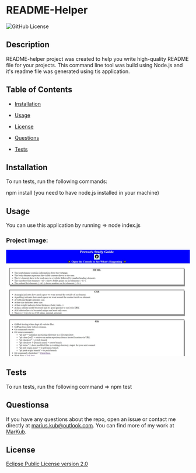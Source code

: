 # README-Helper

![GitHub License](https://img.shields.io/badge/license-Eclipse%20Public%202.0-green.svg)

## Description

README-helper project was created to help you write high-quality README file for your projects. This command line tool was build using Node.js and it's readme file was generated using tis application.

## Table of Contents 

* [Installation](#installation)

* [Usage](#usage)

* [License](#license)

* [Questions](#questions)





* [Tests](#Tests)

## Installation

To run tests, run the following commands:

npm install (you need to have node.js installed in your machine)

## Usage

You can use this application by running => node index.js

### Project image:
![image](img/test.jpg)





## Tests
To run tests, run the following command => npm test

## Questionsa

If you have any questions about the repo, open an issue or contact me directly at marius.kub@outlook.com.
You can find more of my work at [MarKub](https://github.com/MarKub/).

## License

[Eclipse Public License version 2.0](https://github.com/apache/iotdb/blob/master/licenses/Eclipse%20Public%20License%20version%202.0%20(EPL-2.0))